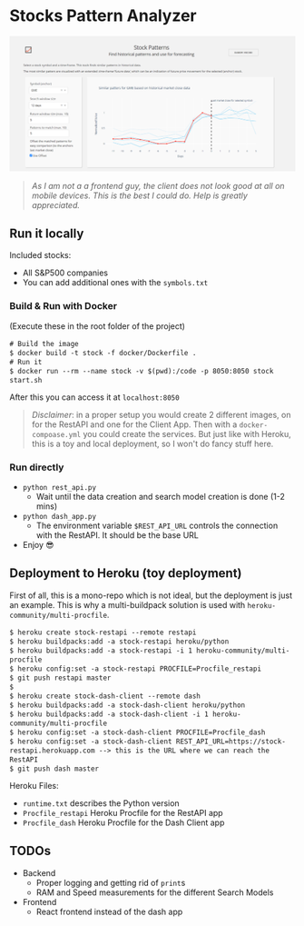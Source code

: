 # Stocks Pattern Analyzer

<img src="art/homepage.png" width="800" alt="homepage"></a>

> *As I am not a a frontend guy, the client does not look good at all on mobile devices.
This is the best I could do. Help is greatly appreciated.*

## Run it locally

Included stocks:
- All S&P500 companies
- You can add additional ones with the `symbols.txt`

### Build & Run with Docker

(Execute these in the root folder of the project)

```shell script
# Build the image
$ docker build -t stock -f docker/Dockerfile .
# Run it
$ docker run --rm --name stock -v $(pwd):/code -p 8050:8050 stock start.sh
```

After this you can access it at `localhost:8050`

> *Disclaimer*: in a proper setup you would create 2 different images, on for the RestAPI and one for the Client App.
Then with a `docker-compoase.yml` you could create the services. But just like with Heroku, this is a toy and local
deployment, so I won't do fancy stuff here. 

### Run directly

- `python rest_api.py`
    - Wait until the data creation and search model creation is done (1-2 mins)
- `python dash_app.py`
    - The environment variable `$REST_API_URL` controls the connection with the RestAPI. It should be the base URL
- Enjoy :sunglasses:

## Deployment to Heroku (toy deployment)

First of all, this is a mono-repo which is not ideal, but the deployment is just an example.
This is why a multi-buildpack solution is used with `heroku-community/multi-procfile`.

```shell script
$ heroku create stock-restapi --remote restapi
$ heroku buildpacks:add -a stock-restapi heroku/python
$ heroku buildpacks:add -a stock-restapi -i 1 heroku-community/multi-procfile
$ heroku config:set -a stock-restapi PROCFILE=Procfile_restapi
$ git push restapi master
$
$ heroku create stock-dash-client --remote dash
$ heroku buildpacks:add -a stock-dash-client heroku/python
$ heroku buildpacks:add -a stock-dash-client -i 1 heroku-community/multi-procfile
$ heroku config:set -a stock-dash-client PROCFILE=Procfile_dash
$ heroku config:set -a stock-dash-client REST_API_URL=https://stock-restapi.herokuapp.com --> this is the URL where we can reach the RestAPI
$ git push dash master
```

Heroku Files:
- `runtime.txt` describes the Python version
- `Procfile_restapi` Heroku Procfile for the RestAPI app 
- `Procfile_dash` Heroku Procfile for the Dash Client app 

## TODOs

- Backend
    - Proper logging and getting rid of `print`s
    - RAM and Speed measurements for the different Search Models
- Frontend
    - React frontend instead of the dash app
